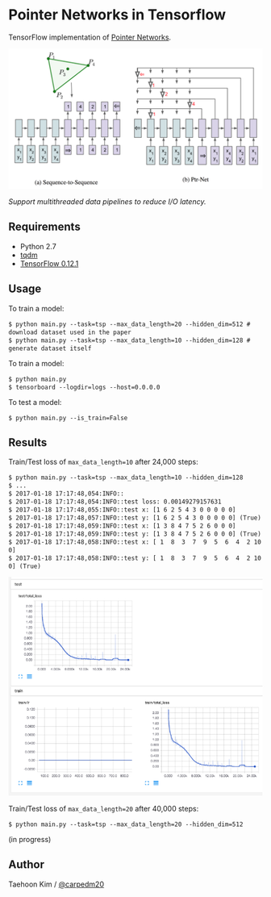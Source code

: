 # Pointer Networks in Tensorflow

TensorFlow implementation of [Pointer Networks](https://arxiv.org/abs/1506.03134).

![model](./assets/model.png)

*Support multithreaded data pipelines to reduce I/O latency.*


## Requirements

- Python 2.7
- [tqdm](httsp://github.com/tqdm/tqdm)
- [TensorFlow 0.12.1](httsp://github.com/tensorflow/tensorflow/tree/r0.12)


## Usage

To train a model:

    $ python main.py --task=tsp --max_data_length=20 --hidden_dim=512 # download dataset used in the paper
    $ python main.py --task=tsp --max_data_length=10 --hidden_dim=128 # generate dataset itself

To train a model:

    $ python main.py
    $ tensorboard --logdir=logs --host=0.0.0.0

To test a model:

    $ python main.py --is_train=False

## Results

Train/Test loss of `max_data_length=10` after 24,000 steps:

    $ python main.py --task=tsp --max_data_length=10 --hidden_dim=128
    $ ...
    $ 2017-01-18 17:17:48,054:INFO::
    $ 2017-01-18 17:17:48,054:INFO::test loss: 0.00149279157631
    $ 2017-01-18 17:17:48,055:INFO::test x: [1 6 2 5 4 3 0 0 0 0 0]
    $ 2017-01-18 17:17:48,057:INFO::test y: [1 6 2 5 4 3 0 0 0 0 0] (True)
    $ 2017-01-18 17:17:48,059:INFO::test x: [1 3 8 4 7 5 2 6 0 0 0]
    $ 2017-01-18 17:17:48,059:INFO::test y: [1 3 8 4 7 5 2 6 0 0 0] (True)
    $ 2017-01-18 17:17:48,058:INFO::test x: [ 1  8  3  7  9  5  6  4  2 10  0]
    $ 2017-01-18 17:17:48,058:INFO::test y: [ 1  8  3  7  9  5  6  4  2 10  0] (True)

![model](./assets/max_data_length=10_step=24000.png)

Train/Test loss of `max_data_length=20` after 40,000 steps:

    $ python main.py --task=tsp --max_data_length=20 --hidden_dim=512

(in progress)


## Author

Taehoon Kim / [@carpedm20](http://carpedm20.github.io)
